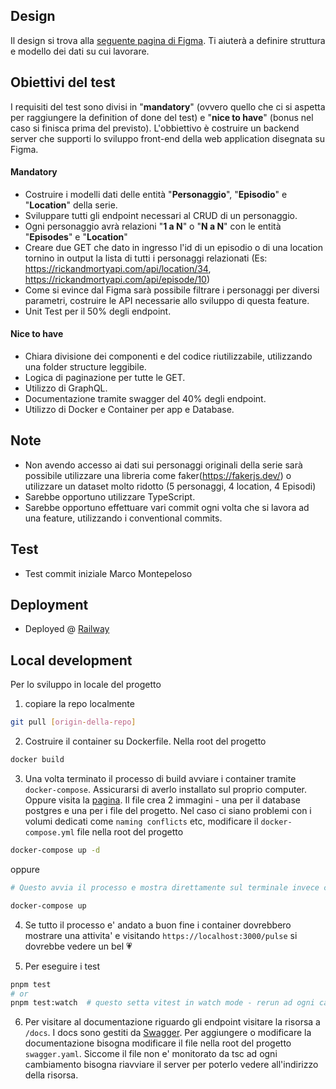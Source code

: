 ## Design

Il design si trova alla [seguente pagina di Figma](https://www.figma.com/file/z20ijkrrDMdTq1cQfGCQi5/Rick-and-Morty---The-Wave-Project?type=design&node-id=1601-7025&t=Oraety29FoXaZV5M-0).
Ti aiuterà a definire struttura e modello dei dati su cui lavorare.

## Obiettivi del test

I requisiti del test sono divisi in "**mandatory**" (ovvero quello che ci si aspetta per raggiungere la definition of done del test) e "**nice to have**" (bonus nel caso si finisca prima del previsto).
L'obbiettivo è costruire un backend server che supporti lo sviluppo front-end della web application disegnata su Figma.

#### Mandatory

- Costruire i modelli dati delle entità "**Personaggio**", "**Episodio**" e "**Location**" della serie.
- Sviluppare tutti gli endpoint necessari al CRUD di un personaggio.
- Ogni personaggio avrà relazioni "**1 a N**" o "**N a N**" con le entità "**Episodes**" e "**Location**"
- Creare due GET che dato in ingresso l'id di un episodio o di una location tornino in output la lista di tutti i personaggi relazionati (Es: https://rickandmortyapi.com/api/location/34, https://rickandmortyapi.com/api/episode/10)
- Come si evince dal Figma sarà possibile filtrare i personaggi per diversi parametri, costruire le API necessarie allo sviluppo di questa feature.
- Unit Test per il 50% degli endpoint.

#### Nice to have

- Chiara divisione dei componenti e del codice riutilizzabile, utilizzando una folder structure leggibile.
- Logica di paginazione per tutte le GET.
- Utilizzo di GraphQL.
- Documentazione tramite swagger del 40% degli endpoint.
- Utilizzo di Docker e Container per app e Database.

## Note

- Non avendo accesso ai dati sui personaggi originali della serie sarà possibile utilizzare una libreria come faker(https://fakerjs.dev/) o utilizzare un dataset molto ridotto (5 personaggi, 4 location, 4 Episodi)
- Sarebbe opportuno utilizzare TypeScript.
- Sarebbe opportuno effettuare vari commit ogni volta che si lavora ad una feature, utilizzando i conventional commits.

## Test

- Test commit iniziale Marco Montepeloso

## Deployment

- Deployed @ [Railway](https://the-wave-test-demo-production.up.railway.ap)

## Local development

Per lo sviluppo in locale del progetto

1. copiare la repo localmente

```bash
git pull [origin-della-repo]
```

2. Costruire il container su Dockerfile. Nella root del progetto

```bash
docker build
```

3. Una volta terminato il processo di build avviare i container tramite `docker-compose`. Assicurarsi di averlo installato sul proprio computer. Oppure visita la [pagina](https://docs.docker.com/compose/install/).
   Il file crea 2 immagini - una per il database postgres e una per i file del progetto. Nel caso ci siano problemi con i volumi dedicati come `naming conflicts` etc, modificare il `docker-compose.yml` file nella root del progetto

```bash
docker-compose up -d
```

oppure

```bash
# Questo avvia il processo e mostra direttamente sul terminale invece che avviarlo in background daemon o sub-process

docker-compose up
```

4. Se tutto il processo e' andato a buon fine i container dovrebbero mostrare una attivita' e visitando `https://localhost:3000/pulse` si dovrebbe vedere un bel 💗

5. Per eseguire i test

```bash
pnpm test
# or
pnpm test:watch  # questo setta vitest in watch mode - rerun ad ogni cambiamento
```

6. Per visitare al documentazione riguardo gli endpoint visitare la risorsa a `/docs`. I docs sono gestiti da [Swagger](https://swagger.io/docs/). Per aggiungere o modificare la documentazione bisogna modificare il file nella root del progetto `swagger.yaml`.
   Siccome il file non e' monitorato da tsc ad ogni cambiamento bisogna riavviare il server per poterlo vedere all'indirizzo della risorsa.
